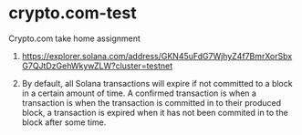 # crypto.com-test
Crypto.com take home assignment

1. https://explorer.solana.com/address/GKN45uFdG7WjhyZ4f7BmrXorSbxG7QJtDzGehWkywZLW?cluster=testnet

2. By default, all Solana transactions will expire if not committed to a block in a certain amount of time. A confirmed transaction is when a transaction is when the transaction is committed in to their produced block, a transaction is expired when it has not been commited in to the block after some time.
